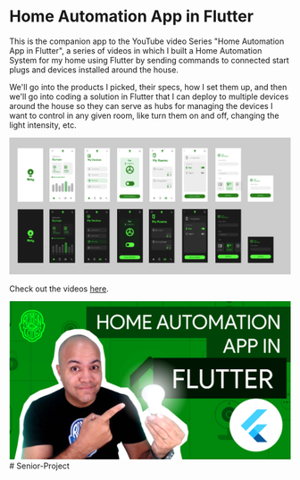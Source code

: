 # Home Automation App in Flutter

This is the companion app to the YouTube video Series "Home Automation App in Flutter", a series of videos in which I built a Home Automation System for my home using Flutter by sending commands to connected start plugs and devices installed around the house.

We'll go into the products I picked, their specs, how I set them up, and then we'll go into coding a solution in Flutter that I can deploy to multiple devices around the house so they can serve as hubs for managing the devices I want to control in any given room, like turn them on and off, changing the light intensity, etc.

![App](app_mockups.png)

Check out the videos [here](https://www.youtube.com/playlist?list=PL8NTBhIXP2gH-Z7pgJ6W3wYodZwe7d6bI).

![App](main_thumb.png)#   S e n i o r - P r o j e c t 
 
 